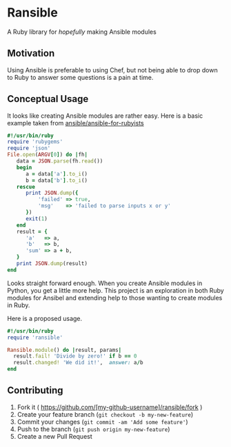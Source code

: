 # Ransible

A Ruby library for _hopefully_ making Ansible modules

## Motivation

Using Ansible is preferable to using Chef, but not being able to drop down to Ruby to answer some questions is a pain at time.

## Conceptual Usage

It looks like creating Ansible modules are rather easy. Here is a basic example taken from [ansible/ansible-for-rubyists](https://github.com/ansible/ansible-for-rubyists)

```ruby
#!/usr/bin/ruby
require 'rubygems'
require 'json'
File.open(ARGV[0]) do |fh|
   data = JSON.parse(fh.read())
   begin
      a = data['a'].to_i()
      b = data['b'].to_i()
   rescue
      print JSON.dump({
          'failed' => true,
          'msg'    => 'failed to parse inputs x or y'
      })
      exit(1)
   end
   result = {
      'a'   => a,
      'b'   => b,
      'sum' => a + b,
   }
   print JSON.dump(result)
end
```

Looks straight forward enough. When you create Ansible modules in Python, you get a little more help. This project is an exploration in both Ruby modules for Ansibel and extending help to those wanting to create modules in Ruby.

Here is a proposed usage.

```ruby
#!/usr/bin/ruby
require 'ransible'

Ransible.module() do |result, params|
  result.fail! 'Divide by zero!' if b == 0
  result.changed! 'We did it!',  answer: a/b
end
```


## Contributing

1. Fork it ( https://github.com/[my-github-username]/ransible/fork )
2. Create your feature branch (`git checkout -b my-new-feature`)
3. Commit your changes (`git commit -am 'Add some feature'`)
4. Push to the branch (`git push origin my-new-feature`)
5. Create a new Pull Request
